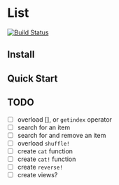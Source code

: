 # List

[![Build Status](https://travis-ci.org/grasingerm/List.jl.svg?branch=master)](https://travis-ci.org/grasingerm/List.jl)

## Install

## Quick Start

## TODO

* [ ] overload [], or `getindex` operator
* [ ] search for an item
* [ ] search for and remove an item
* [ ] overload `shuffle!`
* [ ] create `cat` function
* [ ] create `cat!` function
* [ ] create `reverse!`
* [ ] create views?
